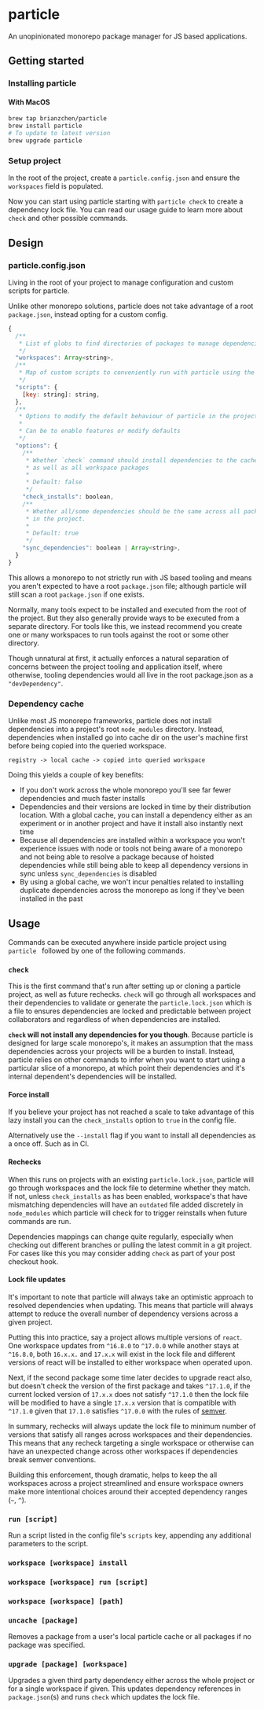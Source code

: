 # particle

An unopinionated monorepo package manager for JS based applications.

## Getting started

### Installing particle

#### With MacOS

```sh
brew tap brianzchen/particle
brew install particle
# To update to latest version
brew upgrade particle
```

### Setup project

In the root of the project, create a `particle.config.json` and ensure the `workspaces` field is populated.

Now you can start using particle starting with `particle check` to create a dependency lock file. You can read our usage guide to learn more about `check` and other possible commands.

## Design

### particle.config.json

Living in the root of your project to manage configuration and custom scripts for particle.

Unlike other monorepo solutions, particle does not take advantage of a root `package.json`, instead opting for a custom config.

```js
{
  /**
   * List of globs to find directories of packages to manage dependencies for
   */
  "workspaces": Array<string>,
  /**
   * Map of custom scripts to conveniently run with particle using the `run` command
   */
  "scripts": {
    [key: string]: string,
  },
  /**
   * Options to modify the default behaviour of particle in the project
   *
   * Can be to enable features or modify defaults
   */
  "options": {
    /**
     * Whether `check` command should install dependencies to the cache
     * as well as all workspace packages
     *
     * Default: false
     */
    "check_installs": boolean,
    /**
     * Whether all/some dependencies should be the same across all packages
     * in the project.
     *
     * Default: true
     */
    "sync_dependencies": boolean | Array<string>,
  }
}
```

This allows a monorepo to not strictly run with JS based tooling and means you aren't expected to have a root `package.json` file; although particle will still scan a root `package.json` if one exists.

Normally, many tools expect to be installed and executed from the root of the project. But they also generally provide ways to be executed from a separate directory. For tools like this, we instead recommend you create one or many workspaces to run tools against the root or some other directory.

Though unnatural at first, it actually enforces a natural separation of concerns between the project tooling and application itself, where otherwise, tooling dependencies would all live in the root package.json as a `"devDependency"`.

### Dependency cache

Unlike most JS monorepo frameworks, particle does not install dependencies into a project's root `node_modules` directory. Instead, dependencies when installed go into cache dir on the user's machine first before being copied into the queried workspace.

```
registry -> local cache -> copied into queried workspace
```

Doing this yields a couple of key benefits:

- If you don't work across the whole monorepo you'll see far fewer dependencies and much faster installs
- Dependencies and their versions are locked in time by their distribution location. With a global cache, you can install a dependency either as an experiment or in another project and have it install also instantly next time
- Because all dependencies are installed within a workspace you won't experience issues with node or tools not being aware of a monorepo and not being able to resolve a package because of hoisted dependencies while still being able to keep all dependency versions in sync unless `sync_dependencies` is disabled
- By using a global cache, we won't incur penalties related to installing duplicate dependencies across the monorepo as long if they've been installed in the past

## Usage

Commands can be executed anywhere inside particle project using `particle ` followed by one of the following commands.

### `check`

This is the first command that's run after setting up or cloning a particle project, as well as future rechecks. `check` will go through all workspaces and their dependencies to validate or generate the `particle.lock.json` which is a file to ensures dependencies are locked and predictable between project collaborators and regardless of when dependencies are installed.

**`check` will not install any dependencies for you though**. Because particle is designed for large scale monorepo's, it makes an assumption that the mass dependencies across your projects will be a burden to install. Instead, particle relies on other commands to infer when you want to start using a particular slice of a monorepo, at which point their dependencies and it's internal dependent's dependencies will be installed.

#### Force install

If you believe your project has not reached a scale to take advantage of this lazy install you can the `check_installs` option to `true` in the config file.

Alternatively use the `--install` flag if you want to install all dependencies as a once off. Such as in CI.

#### Rechecks

When this runs on projects with an existing `particle.lock.json`, particle will go through workspaces and the lock file to determine whether they match. If not, unless `check_installs` as has been enabled, workspace's that have mismatching dependencies will have an `outdated` file added discretely in `node_modules` which particle will check for to trigger reinstalls when future commands are run.

Dependencies mappings can change quite regularly, especially when checking out different branches or pulling the latest commit in a git project. For cases like this you may consider adding `check` as part of your post checkout hook.

#### Lock file updates

It's important to note that particle will always take an optimistic approach to resolved dependencies when updating. This means that particle will always attempt to reduce the overall number of dependency versions across a given project.

Putting this into practice, say a project allows multiple versions of `react`. One workspace updates from `^16.8.0` to `^17.0.0` while another stays at `^16.8.0`, both `16.x.x.` and `17.x.x` will exist in the lock file and different versions of react will be installed to either workspace when operated upon.

Next, if the second package some time later decides to upgrade react also, but doesn't check the version of the first package and takes `^17.1.0`, if the current locked version of `17.x.x` does not satisfy `^17.1.0` then the lock file will be modified to have a single `17.x.x` version that is compatible with `^17.1.0` given that `17.1.0` satisfies `^17.0.0` with the rules of [semver](https://semver.org/).

In summary, rechecks will always update the lock file to minimum number of versions that satisfy all ranges across workspaces and their dependencies. This means that any recheck targeting a single workspace or otherwise can have an unexpected change across other workspaces if dependencies break semver conventions.

Building this enforcement, though dramatic, helps to keep the all workspaces across a project streamlined and ensure workspace owners make more intentional choices around their accepted dependency ranges (`~`, `^`).

### `run [script]`

Run a script listed in the config file's `scripts` key, appending any additional parameters to the script.

### `workspace [workspace] install`

### `workspace [workspace] run [script]`

### `workspace [workspace] [path]`

### `uncache [package]`

Removes a package from a user's local particle cache or all packages if no package was specified.

### `upgrade [package] [workspace]`

Upgrades a given third party dependency either across the whole project or for a single workspace if given. This updates dependency references in `package.json`(s) and runs `check` which updates the lock file.
